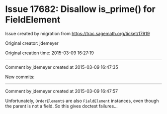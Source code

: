 # Issue 17682: Disallow is_prime() for FieldElement

Issue created by migration from https://trac.sagemath.org/ticket/17919

Original creator: jdemeyer

Original creation time: 2015-03-09 16:27:19




---

Comment by jdemeyer created at 2015-03-09 16:47:35

New commits:


---

Comment by jdemeyer created at 2015-03-09 16:47:57

Unfortunately, `OrderElement`s are also `FieldElement` instances, even though the parent is not a field. So this gives doctest failures...
